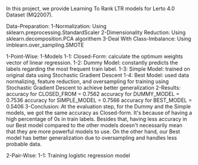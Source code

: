 In this project, we provide Learning To Rank LTR models for Lerto 4.0 Dataset (MQ2007).


Data-Preparation:
    1-Normalization: Using sklearn.preprocessing.StandardScaler
    2-Dimensionality Reduction: Using sklearn.decomposition.PCA algorithem
    3-Deal With Class-Imbalance: Using imblearn.over_sampling.SMOTE 

1-Point-Wise:
    1-Models
        1-1: Closed-Form: calculate the optimum weights vector of linear regression.
        1-2: Dummy Model: constantly predicts the labels regarding the most frequent train label.
        1-3: Simple Model: trained on original data using Stochastic Gradient Descent
        1-4: Best Model: used data normalizing, feature reduction, and oversampling for training using Stochastic Gradient Descent to achieve better generalization
    2-Results:
        accuracy for CLOSED_FROM = 0.7562
        accuracy for DUMMY_MODEL = 0.7536
        accuracy for SIMPLE_MODEL = 0.7566
        accuracy for BEST_MODEL = 0.5406
    3-Conclusion:
        At the evaluation step, for the Dummy and the Simple models, we got the same accuracy as Closed-form. It's because of having a high percentage of 0s in train labels. Besides that, having less accuracy in our Best model compared to the other models doesn't necessarily mean that they are more powerful models to use. On the other hand, our Best model has better generalization due to oversampling and handles less probable data.
    

2-Pair-Wise:
    1-1: Training logistic regression model
